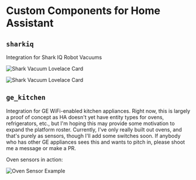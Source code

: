 # Custom Components for Home Assistant

## `sharkiq`
Integration for Shark IQ Robot Vacuums

![Shark Vacuum Lovelace Card](https://raw.githubusercontent.com/ajmarks/ajmarks_ha_components/master/img/shark_vacuum_card.png)

![Shark Vacuum Lovelace Card](https://raw.githubusercontent.com/ajmarks/ajmarks_ha_components/master/img/shark_vacuum_control.png)

## `ge_kitchen`
Integration for GE WiFi-enabled kitchen appliances.  Right now, this is largely a proof of concept as HA doesn't yet
have entity types for ovens, refrigerators, etc., but I'm hoping this may provide some motivation to expand the platform
roster.  Currently, I've only really built out ovens, and that's purely as sensors, though I'll add some switches soon.
If anybody who has other GE appliances sees this and wants to pitch in, please shoot me a message or make a PR.  

Oven sensors in action:

![Oven Sensor Example](https://raw.githubusercontent.com/ajmarks/ajmarks_ha_components/master/img/oven_sensors.jpg)

